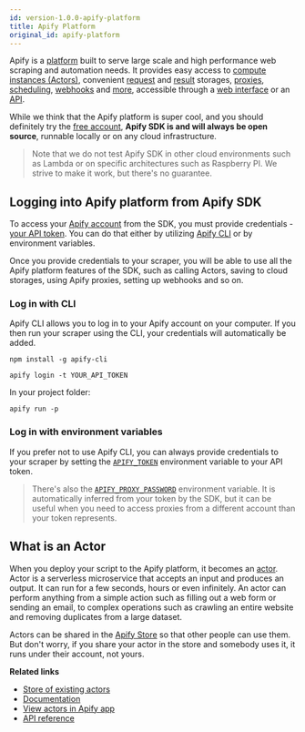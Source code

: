 ```yaml
---
id: version-1.0.0-apify-platform
title: Apify Platform
original_id: apify-platform
---
```


Apify is a [platform](https://apify.com) built to serve large scale and high performance web scraping
and automation needs. It provides easy access to [compute instances (Actors)](#what-is-an-actor),
convenient [request](../guides/request-storage) and [result](../guides/result-storage) storages, [proxies](../guides/proxy-management),
[scheduling](https://docs.apify.com/scheduler), [webhooks](https://docs.apify.com/webhooks)
and [more](https://docs.apify.com/), accessible through a [web interface](https://my.apify.com)
or an [API](https://docs.apify.com/api).

While we think that the Apify platform is super cool, and you should definitely try the
[free account](https://my.apify.com/sign-up), **Apify SDK is and will always be open source**,
runnable locally or on any cloud infrastructure.

> Note that we do not test Apify SDK in other cloud environments such as Lambda or on specific
> architectures such as Raspberry PI. We strive to make it work, but there's no guarantee.

## Logging into Apify platform from Apify SDK
To access your [Apify account](https://my.apify.com/sign-up) from the SDK, you must provide
credentials - [your API token](https://my.apify.com/account#/integrations). You can do that
either by utilizing [Apify CLI](https://github.com/apify/apify-cli) or by environment
variables.

Once you provide credentials to your scraper, you will be able to use all the Apify platform
features of the SDK, such as calling Actors, saving to cloud storages, using Apify proxies,
setting up webhooks and so on.

### Log in with CLI
Apify CLI allows you to log in to your Apify account on your computer. If you then run your
scraper using the CLI, your credentials will automatically be added.

```
npm install -g apify-cli
```
```
apify login -t YOUR_API_TOKEN
```
In your project folder:
```
apify run -p
```

### Log in with environment variables
If you prefer not to use Apify CLI, you can always provide credentials to your scraper
by setting the [`APIFY_TOKEN`](../guides/environment-variables#apify_token) environment
variable to your API token.

> There's also the [`APIFY_PROXY_PASSWORD`](../guides/environment-variables#apify_proxy_password)
> environment variable. It is automatically inferred from your token by the SDK, but it can be useful
> when you need to access proxies from a different account than your token represents.

## What is an Actor
When you deploy your script to the Apify platform, it becomes an [actor](https://apify.com/actors).
Actor is a serverless microservice that accepts an input and produces an output. It can run for
a few seconds, hours or even infinitely. An actor can perform anything from a simple action such
as filling out a web form or sending an email, to complex operations such as crawling an entire website
and removing duplicates from a large dataset.

Actors can be shared in the [Apify Store](https://apify.com/store) so that other people can use them.
But don't worry, if you share your actor in the store and somebody uses it, it runs under their account,
not yours.

**Related links**

-   [Store of existing actors](https://apify.com/store)
-   [Documentation](https://docs.apify.com/actor)
-   [View actors in Apify app](https://my.apify.com/actors)
-   [API reference](https://apify.com/docs/api/v2#/reference/actors)

